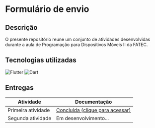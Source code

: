 # Formulário de envio

## Descrição

O presente repositório reune um conjunto de atividades desenvolvidas durante a aula de Programação para Dispositivos Móveis II da FATEC.

## Tecnologias utilizadas

![Flutter](https://img.shields.io/badge/Flutter-02569B?style=for-the-badge&logo=flutter&logoColor=white)
![Dart](https://img.shields.io/badge/Dart-0175C2?style=for-the-badge&logo=dart&logoColor=white)

## Entregas

| Atividade          | Documentação                                                                                                         |
|--------------------|----------------------------------------------------------------------------------------------------------------------|
| Primeira atividade | [Concluída (clique para acessar)](https://github.com/gioliveirass/fatec-PDMII-submissionForm/tree/first-task#readme) |
| Segunda atividade  | Em desenvolvimento...                                                                                                |
